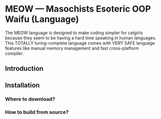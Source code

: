 # MEOW — Masochists Esoteric OOP Waifu (Language)

The MEOW language is designed to make coding simpler for catgirls because they seem to be having a hard time speaking in human languages.
This TOTALLY turing-complete language comes with VERY SAFE language features like manual memory management and fast cross-platform compiler.

## Introduction

## Installation

### Where to download?

### How to build from source?
